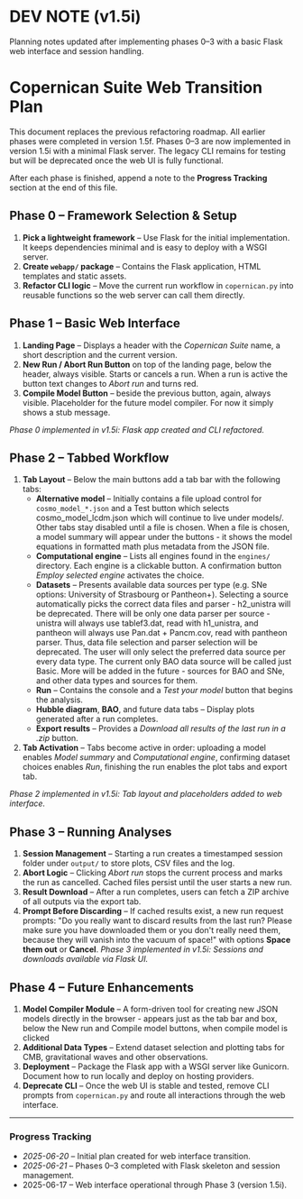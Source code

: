 # DEV NOTE (v1.5i)
Planning notes updated after implementing phases 0–3 with a basic Flask web interface and session handling.

# Copernican Suite Web Transition Plan
This document replaces the previous refactoring roadmap. All earlier phases were completed in version 1.5f. Phases 0–3 are now implemented in version 1.5i with a minimal Flask server. The legacy CLI remains for testing but will be deprecated once the web UI is fully functional.

After each phase is finished, append a note to the **Progress Tracking** section at the end of this file.

## Phase 0 – Framework Selection & Setup
1. **Pick a lightweight framework** – Use Flask for the initial implementation. It keeps dependencies minimal and is easy to deploy with a WSGI server.
2. **Create `webapp/` package** – Contains the Flask application, HTML templates and static assets.
3. **Refactor CLI logic** – Move the current run workflow in `copernican.py` into reusable functions so the web server can call them directly.

## Phase 1 – Basic Web Interface
1. **Landing Page** – Displays a header with the *Copernican Suite* name, a short description and the current version.
2. **New Run / Abort Run Button** on top of the landing page, below the header, always visible. Starts or cancels a run. When a run is active the button text changes to *Abort run* and turns red.
3. **Compile Model Button** – beside the previous button, again, always visible. Placeholder for the future model compiler. For now it simply shows a stub message.

*Phase 0 implemented in v1.5i: Flask app created and CLI refactored.*
## Phase 2 – Tabbed Workflow
1. **Tab Layout** – Below the main buttons add a tab bar with the following tabs:
   - **Alternative model** – Initially contains a file upload control for `cosmo_model_*.json` and a Test button which selects cosmo_model_lcdm.json which will continue to live under models/. Other tabs stay disabled until a file is chosen. When a file is chosen, a model summary will appear under the buttons - it shows the model equations in formatted math plus metadata from the JSON file.
   - **Computational engine** – Lists all engines found in the `engines/` directory. Each engine is a clickable button. A confirmation button *Employ selected engine* activates the choice.
   - **Datasets** – Presents available data sources per type (e.g. SNe options: University of Strasbourg or Pantheon+). Selecting a source automatically picks the correct data files and parser - h2_unistra will be deprecated. There will be only one data parser per source - unistra will always use tablef3.dat, read with h1_unistra, and pantheon will always use Pan.dat + Pancm.cov, read with pantheon parser. Thus, data file selection and parser selection will be deprecated. The user will only select the preferred data source per every data type. The current only BAO data source will be called just Basic. More will be added in the future - sources for BAO and SNe, and other data types and sources for them.
   - **Run** – Contains the console and a *Test your model* button that begins the analysis.
   - **Hubble diagram**, **BAO**, and future data tabs – Display plots generated after a run completes.
   - **Export results** – Provides a *Download all results of the last run in a .zip* button.
2. **Tab Activation** – Tabs become active in order: uploading a model enables *Model summary* and *Computational engine*, confirming dataset choices enables *Run*, finishing the run enables the plot tabs and export tab.

*Phase 2 implemented in v1.5i: Tab layout and placeholders added to web interface.*
## Phase 3 – Running Analyses
1. **Session Management** – Starting a run creates a timestamped session folder under `output/` to store plots, CSV files and the log.
2. **Abort Logic** – Clicking *Abort run* stops the current process and marks the run as cancelled. Cached files persist until the user starts a new run.
3. **Result Download** – After a run completes, users can fetch a ZIP archive of all outputs via the export tab.
4. **Prompt Before Discarding** – If cached results exist, a new run request prompts: "Do you really want to discard results from the last run? Please make sure you have downloaded them or you don't really need them, because they will vanish into the vacuum of space!" with options **Space them out** or **Cancel**.
*Phase 3 implemented in v1.5i: Sessions and downloads available via Flask UI.*

## Phase 4 – Future Enhancements
1. **Model Compiler Module** – A form-driven tool for creating new JSON models directly in the browser - appears just as the tab bar and box, below the New run and Compile model buttons, when compile model is clicked
2. **Additional Data Types** – Extend dataset selection and plotting tabs for CMB, gravitational waves and other observations.
3. **Deployment** – Package the Flask app with a WSGI server like Gunicorn. Document how to run locally and deploy on hosting providers.
4. **Deprecate CLI** – Once the web UI is stable and tested, remove CLI prompts from `copernican.py` and route all interactions through the web interface.

---
### Progress Tracking
- *2025-06-20* – Initial plan created for web interface transition.
- *2025-06-21* – Phases 0–3 completed with Flask skeleton and session management.
- 2025-06-17 – Web interface operational through Phase 3 (version 1.5i).
